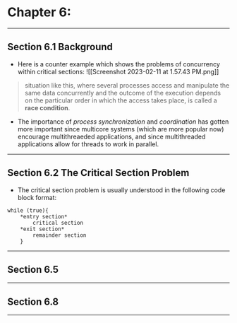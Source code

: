 # Chapter 6:  
---
## Section 6.1 Background
- Here is a counter example which shows the problems of concurrency within critical sections: 
![[Screenshot 2023-02-11 at 1.57.43 PM.png]]
> situation like this, where several processes access and manipulate the same data concurrently and the outcome of the execution depends on the particular order in which the access takes place, is called a **race condition**.
- The importance of *process synchronization* and *coordination* has gotten more important since multicore systems (which are more popular now) encourage multithreaeded applications, and since multithreaded applications allow for threads to work in parallel. 
---
## Section 6.2 The Critical Section Problem
- The critical section problem is usually understood in the following code block format: 
```
while (true){
	*entry section*
		critical section
	*exit section*
	    remainder section
    }
```
---
## Section  6.5
---
## Section 6.8
---
